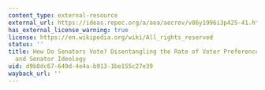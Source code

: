 ```yaml
---
content_type: external-resource
external_url: https://ideas.repec.org/a/aea/aecrev/v86y1996i3p425-41.html
has_external_license_warning: true
license: https://en.wikipedia.org/wiki/All_rights_reserved
status: ''
title: How Do Senators Vote? Disentangling the Rate of Voter Preferences, Party Affiliation,
  and Senator Ideology
uid: d9b8dc67-649d-4e4a-b913-1be155c27e39
wayback_url: ''
---
```


